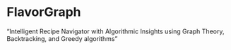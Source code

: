 # FlavorGraph
“Intelligent Recipe Navigator with Algorithmic Insights using Graph Theory, Backtracking, and Greedy algorithms”

